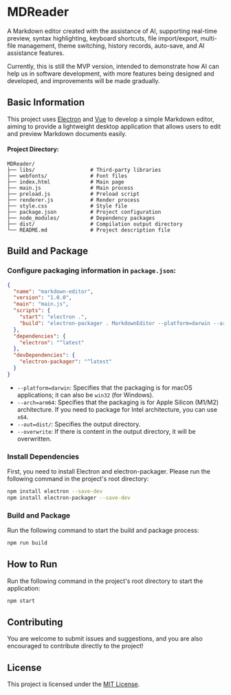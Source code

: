 # MDReader
A Markdown editor created with the assistance of AI, supporting real-time preview, syntax highlighting, keyboard shortcuts, file import/export, multi-file management, theme switching, history records, auto-save, and AI assistance features.

Currently, this is still the MVP version, intended to demonstrate how AI can help us in software development, with more features being designed and developed, and improvements will be made gradually.

## Basic Information
This project uses [Electron](https://www.electronjs.org/) and [Vue](https://vuejs.org/) to develop a simple Markdown editor, aiming to provide a lightweight desktop application that allows users to edit and preview Markdown documents easily.

#### Project Directory:
```
MDReader/
├── libs/                  # Third-party libraries
├── webfonts/              # Font files
├── index.html             # Main page
├── main.js                # Main process
├── preload.js             # Preload script
├── renderer.js            # Render process
├── style.css              # Style file
├── package.json           # Project configuration
├── node_modules/          # Dependency packages
├── dist/                  # Compilation output directory
└── README.md              # Project description file
```

## Build and Package
### Configure packaging information in `package.json`:
```json
{
  "name": "markdown-editor",
  "version": "1.0.0",
  "main": "main.js",
  "scripts": {
    "start": "electron .",
    "build": "electron-packager . MarkdownEditor --platform=darwin --arch=arm64 --out=dist/ --overwrite"
  },
  "dependencies": {
    "electron": "^latest"
  },
  "devDependencies": {
    "electron-packager": "^latest"
  }
}
```

- `--platform=darwin`: Specifies that the packaging is for macOS applications; it can also be `win32` (for Windows).
- `--arch=arm64`: Specifies that the packaging is for Apple Silicon (M1/M2) architecture. If you need to package for Intel architecture, you can use `x64`.
- `--out=dist/`: Specifies the output directory.
- `--overwrite`: If there is content in the output directory, it will be overwritten.

### Install Dependencies
First, you need to install Electron and electron-packager. Please run the following command in the project's root directory:
```bash
npm install electron --save-dev
npm install electron-packager --save-dev
```

### Build and Package
Run the following command to start the build and package process:
```bash
npm run build
```

## How to Run
Run the following command in the project's root directory to start the application:
```bash
npm start
```

## Contributing
You are welcome to submit issues and suggestions, and you are also encouraged to contribute directly to the project!

## License
This project is licensed under the [MIT License](LICENSE).